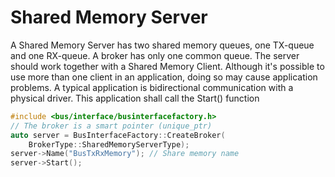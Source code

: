 # Shared Memory Server
A Shared Memory Server has two shared memory queues, one TX-queue and one RX-queue.
A broker has only one common queue. 
The server should work together with a Shared Memory Client.
Although it's possible to use more than one client in an application,
doing so may cause application problems.
A typical application is bidirectional communication with a physical driver.
This application shall call the Start() function 

``` C++
#include <bus/interface/businterfacefactory.h>
// The broker is a smart pointer (unique_ptr)
auto server = BusInterfaceFactory::CreateBroker(
    BrokerType::SharedMemoryServerType);
server->Name("BusTxRxMemory"); // Share memory name
server->Start();    
```
